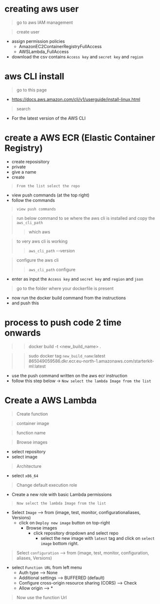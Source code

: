 
# creating aws user 

> go to aws IAM management

> create user
* assign permission policies
    * AmazonEC2ContainerRegistryFullAccess
    * AWSLambda_FullAccess
* download the csv contains `Access key` and `secret key` and `region`


# aws CLI install
>go to this page

* https://docs.aws.amazon.com/cli/v1/userguide/install-linux.html

> search
* For the latest version of the AWS CLI


# create a AWS ECR (Elastic Container Registry)

* create reposisitory
* private
* give a name
* create

>`From the list select the repo`

* view push commands (at the top right)
* follow the commands

>`view push commands`

>run below command to se where the aws cli is installed and copy the `aws_cli_path`
>> which aws

> to very aws cli is working
>>`aws_cli_path` --version

> configure the aws cli
>>`aws_cli_path` configure

* enter as input the `Access key` and `secret key` and `region` and `json`

> go to the folder where your dockerfile is present
* now run the docker build command from the instructions
* and push this



# process to push code 2 time onwards
>> docker build -t <new_build_name> .

>> sudo docker tag `new_build_name`:latest 865049059586.dkr.ecr.eu-north-1.amazonaws.com/starterkit-ml:latest

* use the push command written on the aws ecr instruction
* follow this step below -> `Now select the lambda Image from the list`


# Create a AWS Lambda

> Create function

> container image

> function name

> Browse images

* select repository
* select image

> Architecture
* select `x86_64`

> Change default execution role
* Create a new role with basic Lambda permissions

> `Now select the lambda Image from the list`
* Select `Image` --> from (image, test, monitor, configurationaliases, Versions)
    * click on `Deploy new image` button on top-right
        * Browse images
            * click repository dropdown and select repo
                * select the new image with `latest` tag and click on `select image` bottom right.


> Select `configuration` --> from (image, test, monitor, configuration, aliases, Versions)
* select `Function URL` from left menu
    * Auth type --> None
    * Additional settings --> BUFFERED (default)
    * Configure cross-origin resource sharing (CORS) --> Check
    * Allow origin --> *

> Now use the function Url